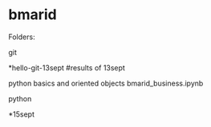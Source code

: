 # bmarid
Folders:

git

*hello-git-13sept #results of 13sept

python basics and oriented objects
bmarid_business.ipynb

python

*15sept
